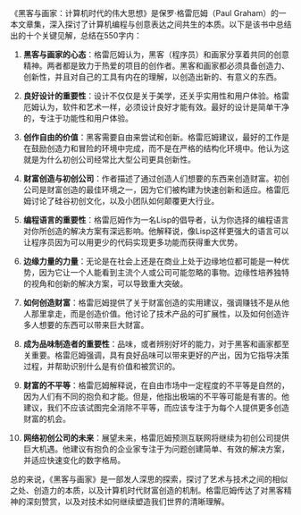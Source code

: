 《黑客与画家：计算机时代的伟大思想》是保罗·格雷厄姆（Paul Graham）的一本文章集，深入探讨了计算机编程与创意表达之间共生的本质。以下是该书中总结出的十个关键见解，总结在550字内：

1. **黑客与画家的心态**：格雷厄姆认为，黑客（程序员）和画家分享着共同的创意精神。两者都是致力于热爱的项目的创作者。黑客和画家都必须具备创造力、创新性，并且对自己的工具有内在的理解，以创造出新的、有意义的东西。

2. **良好设计的重要性**：设计不仅仅是关于美学，还关乎实用性和用户体验。格雷厄姆认为，软件和艺术一样，必须设计良好才能有效。最好的设计是简单干净的，专注于功能性和用户体验。

3. **创作自由的价值**：黑客需要自由来尝试和创新。格雷厄姆建议，最好的工作是在鼓励创造力和冒险的环境中完成，而不是在严格的结构化环境中。他认为这就是为什么初创公司经常比大型公司更具创新性。

4. **财富创造与初创公司**：作者描述了通过创造人们想要的东西来创造财富。初创公司是财富创造的最佳环境之一，因为它们被构建为快速创新和适应。格雷厄姆讨论了硅谷初创文化，以及小团队如何颠覆更大行业。

5. **编程语言的重要性**：格雷厄姆作为一名Lisp的倡导者，认为你选择的编程语言对你所创造的解决方案有深远影响。他解释说，像Lisp这样更强大的语言可以让程序员因为可以用更少的代码实现更多功能而获得重大优势。

6. **边缘力量的力量**：无论是在社会上还是在商业上处于边缘地位都可能是一种优势，因为它让一个人能看到主流个人或公司可能忽略的事物。边缘性培养独特的视角和创新的解决方案，可以导致重大突破。

7. **如何创造财富**：格雷厄姆提供了关于财富创造的实用建议，强调赚钱不是从他人那里拿走，而是创造价值。他讨论了技术产品的可扩展性，以及如何创造许多人想要的东西可以带来巨大财富。

8. **成为品味制造者的重要性**：品味，或者辨别好坏的能力，对于黑客和画家都至关重要。格雷厄姆强调，具有良好品味可以带来更好的产出，因为它指导决策过程，并帮助识别什么是有价值和被赏识的。

9. **财富的不平等**：格雷厄姆解释说，在自由市场中一定程度的不平等是自然的，因为人们有不同的抱负和才能。但是，他指出极端的不平等可能是有害的。他建议，我们不应该试图完全消除不平等，而应该专注于为每个人提供更多创造财富的机会。

10. **网络初创公司的未来**：展望未来，格雷厄姆预测互联网将继续为初创公司提供巨大机遇。他建议有抱负的企业家专注于为问题创建简单、有效的解决方案，并适应快速变化的数字格局。

总的来说，《黑客与画家》是一部发人深思的探索，探讨了艺术与技术之间的相似之处、创造力的本质，以及计算机时代财富创造的机制。格雷厄姆传达了对黑客精神的深刻赞赏，以及对技术如何继续塑造我们世界的清晰理解。